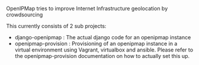 OpenIPMap tries to improve Internet Infrastructure geolocation by crowdsourcing

This currently consists of 2 sub projects:
  - django-openipmap : The actual django code for an openipmap instance
  - openipmap-provision : Provisioning of an openipmap instance in a virtual environment using Vagrant, virtualbox and ansible. Please refer to the openipmap-provision documentation on how to actually set this up.

